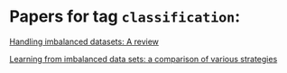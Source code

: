 # Papers for tag `classification`:

[Handling imbalanced datasets: A review](kotsiantis2006handling)

[Learning from imbalanced data sets: a comparison of various strategies](japkowicz2000learning)